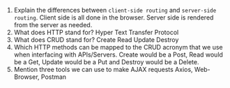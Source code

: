 1.  Explain the differences between `client-side routing` and `server-side routing`.
Client side is all done in the browser. Server side is rendered from the server as needed.
2.  What does HTTP stand for?
Hyper Text Transfer Protocol
3.  What does CRUD stand for?
Create Read Update Destroy
4.  Which HTTP methods can be mapped to the CRUD acronym that we use when interfacing with APIs/Servers.
Create would be a Post, Read would be a Get, Update would be a Put and Destroy would be a Delete.
5.  Mention three tools we can use to make AJAX requests
Axios, Web-Browser, Postman
